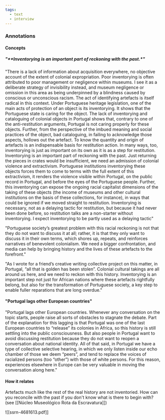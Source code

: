 ```yaml
---
tags:
  - text
  - interview
---
```

### Annotations

#### Concepts
##### "**Inventorying is an important part of reckoning with the past.*"

"There is a lack of information about acquisition everywhere, no objective account of the extent of colonial expropriation. Poor inventorying is often attributed to poor management or negligence within museums. I see it as a deliberate strategy of invisibility instead, and museum negligence or omission in this area as being underpinned by a blindness caused by conscious or unconscious racism. The act of identifying artefacts is itself radical in this context. Under Portuguese heritage legislation, one of the main acts of protection of an object is its inventorying. It shows that the Portuguese state is caring for the object. The lack of inventorying and cataloguing of colonial objects in Portugal shows that, contrary to one of the anti-restitution arguments, Portugal is not caring properly for these objects. Further, from the perspective of the imbued meaning and social practices of the object, bad cataloguing, in failing to acknowledge those aspects, hollows out the artefact. To know the quantity and origin of artefacts is an indispensable basis for restitution action. In many ways, too, inventorying is just as important on its own as it is as a step for restitution. Inventorying is an important part of reckoning with the past. Just returning the pieces in crates would be insufficient, we need an admission of colonial violence and extractivism. Portuguese institutions inventorying these objects forces them to come to terms with the full extent of this extractivism, it renders the violence visible within Portugal, on the public record in Portugal, and before the eyes of the Portuguese people. Further, this inventorying can expose the ongoing racial capitalist dimensions of the taking of these objects (the income of museums and other cultural institutions on the basis of these collections, for instance), in ways that could be ignored if we moved straight to restitution. Inventorying is necessary, not as a delaying tactic for restitution, but because it had never been done before, so restitution talks are a non-starter without inventorying. I expect inventorying to be partly used as a delaying tactic"

"Portuguese society’s greatest problem with this racial reckoning is not that they do not want to discuss it at all; rather, it is that they only want to discuss it in their own terms, which shores up, repeats, and reinforces narratives of benevolent colonialism. We need a bigger confrontation, and media can help by bringing history and the lives of these artefacts to the forefront."

"As I wrote for a friend’s creative writing collective project on this matter, in Portugal, “all that is golden has been stolen”. Colonial cultural takings are all around us here, and we need to reckon with this history. Inventorying is an important step not just for African nations where these artefacts rightfully belong, but also for the transformation of Portuguese society, a key step to enable fuller reparations that are long overdue."

#### "Portugal lags other European countries"

"Portugal lags other European countries. Whenever any conversation on the topic starts, people raise all sorts of obstacles to stagnate the debate. Part of the explanation for this lagging is that Portugal was one of the last European countries to “release” its colonies in Africa, so this history is still settling into the public consciousness. But also people in Portugal want to avoid discussing restitution because they do not want to reopen a conversation about national identity. All of that said, in Portugal we have a type of collective selective hearing, in which we only listen inside our echo chamber of those we deem “peers”, and tend to replace the voices of racialized persons (too “other”) with those of white persons. For this reason, experiences elsewhere in Europe can be very valuable in moving the conversation along here."

#### How it relates

Artefacts much like the rest of the real history are not inventoried. How can you reconcile with the past if you don't know what is there to begin with? (see [[Núcleo Museológico Rota da Escravatura]])


![[ssrn-4681613.pdf]]